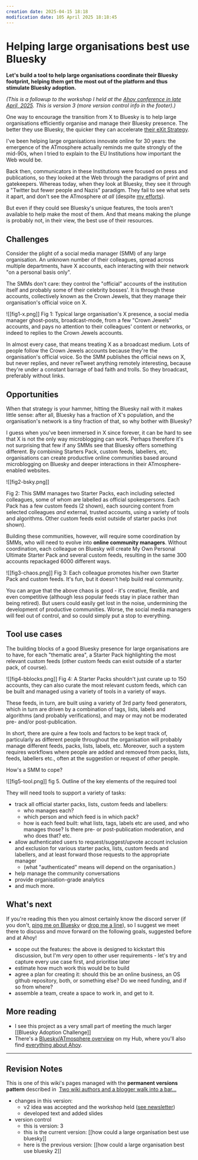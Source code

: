```yaml
---
creation date: 2025-04-15 18:18
modification date: 105 April 2025 18:18:45
---
```

# Helping large organisations best use Bluesky

**Let's build a tool to help large organisations coordinate their Bluesky footprint, helping them get the most out of the platform and thus stimulate Bluesky adoption.**

*(This is a followup to the workshop I held at the [Ahoy conference in late April, 2025](https://ahoy.eu/). This is version 3 (more version control info in the footer).)* 

One way to encourage the transition from X to Bluesky is to help large organisations efficiently organise and manage their Bluesky presence. The better they use Bluesky, the quicker they can accelerate [their eXit Strategy](https://mathewlowry.medium.com/x-strategy-or-exit-strategy-a-cost-benefit-analysis-framework-024af4abd1a0).

I've been helping large organisations innovate online for 30 years: the emergence of the ATmosphere actually reminds me quite strongly of the mid-90s, when I tried to explain to the EU Institutions how important the Web would be.

Back then, communicators in these Institutions were focused on press and publications, so they looked at the Web through the paradigms of print and gatekeepers. Whereas today, when they look at Bluesky, they see it through a "Twitter but fewer people and Nazis" paradigm. They fail to see what sets it apart, and don't see the ATmosphere *at all* (despite [my efforts](https://myhub.ai/@mathewlowry/?tags=bluesky&types=do&types=think&timeframe=anytime&quality=all)).

But even if they could see Bluesky's unique features, the tools aren't available to help make the most of them. And that means making the plunge is probably not, in their view, the best use of their resources.

## Challenges 

Consider the plight of a social media manager (SMM) of any large organisation. An unknown number of their colleagues, spread across multiple departments, have X accounts, each interacting with their network "on a personal basis only".

The SMMs don't care: they control the "official" accounts of the institution itself and probably some of their celebrity bosses'. It is through these accounts, collectively known as the Crown Jewels, that they manage their organisation's official voice on X. 

![[fig1-x.png]]
Fig 1: Typical large organisation's X presence, a social media manager ghost-posts, broadcast-mode, from a few "Crown Jewels" accounts, and pays no attention to their colleagues' content or networks, or indeed to replies to the Crown Jewels accounts.

In almost every case, that means treating X as a broadcast medium. Lots of people follow the Crown Jewels accounts because they're the organisation's official voice. So the SMM publishes the official news on X, but never replies, and never reTweet anything remotely interesting, because they're under a constant barrage of bad faith and trolls. So they broadcast, preferably without links.  

## Opportunities

When that strategy is your hammer, hitting the Bluesky nail with it makes little sense: after all, Bluesky has a fraction of X's population, and the organisation's network is a tiny fraction of that, so why bother with Bluesky?

I guess when you've been immersed in X since forever, it can be hard to see that X is not the only way microblogging can work. Perhaps therefore it's not surprising that few if any SMMs see that Bluesky offers something different. By combining Starters Pack, custom feeds, labellers, etc, organisations can create productive online communities based around microblogging on Bluesky and deeper interactions in their ATmosphere-enabled websites. 

![[fig2-bsky.png]]

Fig 2: This SMM manages two Starter Packs, each including selected colleagues, some of whom are labelled as official spokespersons. Each Pack has a few custom feeds (2 shown), each sourcing content from selected colleagues *and* external, trusted accounts, using a variety of tools and algorithms. Other custom feeds exist outside of starter packs (not shown).

Building these communities, however, will require some coordination by SMMs, who will need to evolve into **online community managers**. Without coordination, each colleague on Bluesky will create My Own Personal Ultimate Starter Pack and several custom feeds, resulting in the same 300 accounts repackaged 6000 different ways. 

![[fig3-chaos.png]]
Fig 3: Each colleague promotes his/her own Starter Pack and custom feeds. It's fun, but it doesn't help build real community. 

You can argue that the above chaos is good - it's creative, flexible, and even competitive (although less popular feeds stay in place rather than being retired). But users could easily get lost in the noise, undermining the development of productive communities. Worse, the social media managers will feel out of control, and so could simply put a stop to everything. 

## Tool use cases

The building blocks of a good Bluesky presence for large organisations are to have, for each "thematic area", a Starter Pack highlighting the most relevant custom feeds (other custom feeds can exist outside of a starter pack, of course). 

![[fig4-bblocks.png]]
Fig 4: A Starter Packs shouldn't just curate up to 150 accounts, they can also curate the most relevant custom feeds, which can be built and managed using a variety of tools in a variety of ways.

These feeds, in turn, are built using a variety of 3rd party feed generators, which in turn are driven by a combination of tags, lists, labels and algorithms (and probably verifications), and may or may not be moderated pre- and/or post-publication. 

In short, there are quire a few tools and factors to be kept track of, particularly as different people throughout the organisation will probably manage different feeds, packs, lists, labels, etc. Moreover, such a system requires workflows where people are added and removed from packs, lists, feeds, labellers etc., often at the suggestion or request of *other* people.

How's a SMM to cope? 

![[fig5-tool.png]]
fig 5. Outline of the key elements of the required tool 

They will need tools to support a variety of tasks:

- track all official starter packs, lists, custom feeds and labellers: 
	- who manages each? 
	- which person and which feed is in which pack? 
	- how is each feed built: what lists, tags, labels etc are used, and who manages those? Is there pre- or post-publication moderation, and who does that? etc.
- allow authenticated users to request/suggest/upvote account inclusion and exclusion for various starter packs, lists, custom feeds and labellers, and at least forward those requests to the appropriate manager
	- (what "authenticated" means will depend on the organisation.)
- help manage the community conversations
- provide organisation-grade analytics
- and much more.

## What's next

If you're reading this then you almost certainly know the discord server (if you don't, [ping me on Bluesky](https://bsky.app/profile/mathewlowry.bsky.social) or [drop me a line](https://myhub.ai/@mathewlowry/about/#contact)), so I suggest we meet there to discuss and move forward on the following goals, suggested before and at Ahoy! 

- scope out the features: the above is designed to kickstart this discussion, but I'm *very* open to other user requirements - let's try and capture every use case first, and prioritise later
- estimate how much work this would be to build
- agree a plan for creating it: should this be an online business, an OS github repository, both, or something else? Do we need funding, and if so from where?
- assemble a team, create a space to work in, and get to it.


## More reading

- I see this project as a very small part of meeting the much larger [[Bluesky Adoption Challenge]]
- There's a [Bluesky/ATmosphere overview](https://myhub.ai/@mathewlowry/overview/46/?quality=all&types=like&types=do&types=think&timeframe=anytime) on my Hub, where you'll also find [everything about Ahoy](https://myhub.ai/@mathewlowry/?tags=ahoy2025).



---

## Revision Notes

This is one of this wiki's pages managed with the **permanent versions pattern** described in  [Two wiki authors and a blogger walk into a bar…](https://mathewlowry.medium.com/two-wiki-authors-and-a-blogger-walk-into-a-bar-7106c8376c6e)  

- changes in this version: 
	- v2 idea was accepted and the workshop held ([see newsletter](https://myhub.ai/items/feel-the-atmosphere-its-1995-all-over-again)) 
	- developed text and added slides 
- version control
    - this is version: 3
    - this is the current version: [[how could a large organisation best use bluesky]]
    - here is the previous version: [[how could a large organisation best use bluesky 2]]
